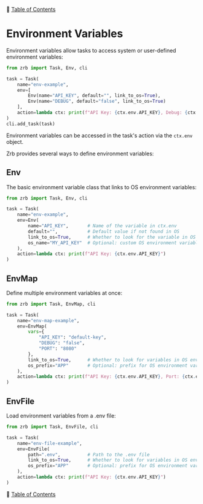 🔖 [Table of Contents](README.md)

# Environment Variables

Environment variables allow tasks to access system or user-defined environment variables:

```python
from zrb import Task, Env, cli

task = Task(
    name="env-example",
    env=[
        Env(name="API_KEY", default="", link_to_os=True),
        Env(name="DEBUG", default="false", link_to_os=True)
    ],
    action=lambda ctx: print(f"API Key: {ctx.env.API_KEY}, Debug: {ctx.env.DEBUG}")
)
cli.add_task(task)
```

Environment variables can be accessed in the task's action via the `ctx.env` object.

Zrb provides several ways to define environment variables:

## Env

The basic environment variable class that links to OS environment variables:

```python
from zrb import Task, Env, cli

task = Task(
    name="env-example",
    env=Env(
        name="API_KEY",       # Name of the variable in ctx.env
        default="",           # Default value if not found in OS
        link_to_os=True,      # Whether to look for the variable in OS environment
        os_name="MY_API_KEY"  # Optional: custom OS environment variable name
    ),
    action=lambda ctx: print(f"API Key: {ctx.env.API_KEY}")
)
```

## EnvMap

Define multiple environment variables at once:

```python
from zrb import Task, EnvMap, cli

task = Task(
    name="env-map-example",
    env=EnvMap(
        vars={
            "API_KEY": "default-key",
            "DEBUG": "false",
            "PORT": "8080"
        },
        link_to_os=True,      # Whether to look for variables in OS environment
        os_prefix="APP"       # Optional: prefix for OS environment variables (APP_API_KEY, etc.)
    ),
    action=lambda ctx: print(f"API Key: {ctx.env.API_KEY}, Port: {ctx.env.PORT}")
)
```

## EnvFile

Load environment variables from a .env file:

```python
from zrb import Task, EnvFile, cli

task = Task(
    name="env-file-example",
    env=EnvFile(
        path=".env",          # Path to the .env file
        link_to_os=True,      # Whether to look for variables in OS environment
        os_prefix="APP"       # Optional: prefix for OS environment variables
    ),
    action=lambda ctx: print(f"API Key: {ctx.env.API_KEY}")
)
```

🔖 [Table of Contents](README.md)